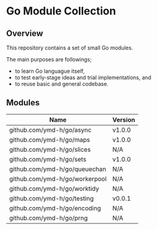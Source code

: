 # Go Module Collection

## Overview

This repository contains a set of small Go modules.

The main purposes are followings;
* to learn Go languague itself,
* to test early-stage ideas and trial implementations, and
* to reuse basic and general codebase.


## Modules

| Name                           | Version |
|--------------------------------|---------|
| github.com/ymd-h/go/async      | v1.0.0  |
| github.com/ymd-h/go/maps       | v1.0.0  |
| github.com/ymd-h/go/slices     | N/A     |
| github.com/ymd-h/go/sets       | v1.0.0  |
| github.com/ymd-h/go/queuechan  | N/A     |
| github.com/ymd-h/go/workerpool | N/A     |
| github.com/ymd-h/go/worktidy   | N/A     |
| github.com/ymd-h/go/testing    | v0.0.1  |
| github.com/ymd-h/go/encoding   | N/A     |
| github.com/ymd-h/go/prng       | N/A     |
